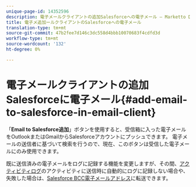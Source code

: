 ```yaml
---
unique-page-id: 14352596
description: 電子メールクライアントの追加Salesforceへの電子メール — Marketto Docs — 製品ドキュメント
title: 電子メ追加ールクライアントのSalesforceへの電子メール
translation-type: tm+mt
source-git-commit: 47b2fee7d146c3dc558d4bbb10070683f4cdfd3d
workflow-type: tm+mt
source-wordcount: '132'
ht-degree: 0%

---
```



# 電子メールクライアントの追加Salesforceに電子メール{#add-email-to-salesforce-in-email-client}

「**Email to Salesforce追加**」ボタンを使用すると、受信箱に入った電子メールをOutlookまたはGmailからSalesforceアカウントにプッシュできます。 電子メールの送信者に基づいて検索を行うので、現在、このボタンは受信した電子メールにのみ使用できます。

既に送信済みの電子メールをログに記録する機能を変更しますが、その間、[アクティビティログ](http://toutapp.com/next#settings/crm/salesforce/activity)のアクティビティに送信時に自動的にログに記録しない場合や、失敗した場合は、[Salesforce BCC電子メールアドレス](http://docs.marketo.com/x/soLS)に転送できます。
